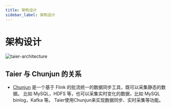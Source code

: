 ```yaml
---
title: 架构设计
sidebar_label: 架构设计
---
```


# 架构设计

![taier-architecture](/img/readme/taier-architecture.png)

## Taier 与 Chunjun 的关系

- [Chunjun](https://github.com/DTStack/chunjun) 是一个基于 Flink 的批流统一的数据同步工具，既可以采集静态的数据。 
  比如 MySQL，HDFS 等，也可以采集实时变化的数据，比如 MySQL binlog，Kafka 等。
  Taier使用Chunjun来实现数据同步、实时采集等功能。

